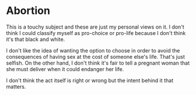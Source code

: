 # Abortion
This is a touchy subject and these are just my personal views on it. I don't
think I could classify myself as pro-choice or pro-life because I don't think
it's that black and white.

I don't like the idea of wanting the option to choose in order to avoid the
consequences of having sex at the cost of someone else's life. That's just
selfish. On the other hand, I don't think it's fair to tell a pregnant woman
that she must deliver when it could endanger her life.

I don't think the act itself is right or wrong but the intent behind it that
matters.
